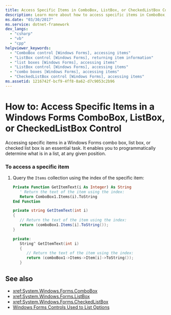 ```yaml
---
title: Access Specific Items in ComboBox, ListBox, or CheckedListBox Control
description: Learn more about how to access specific items in ComboBox, ListBox, or CheckedListBox control in Windows Forms.
ms.date: "03/30/2017"
ms.service: dotnet-framework
dev_langs:
  - "csharp"
  - "vb"
  - "cpp"
helpviewer_keywords:
  - "ComboBox control [Windows Forms], accessing items"
  - "ListBox control [Windows Forms], returning item information"
  - "list boxes [Windows Forms], accessing items"
  - "ListBox control [Windows Forms], accessing items"
  - "combo boxes [Windows Forms], accessing items"
  - "CheckedListBox control [Windows Forms], accessing items"
ms.assetid: 1216742f-bcf9-4ff8-8a62-d7c9053c2b96
---
```

# How to: Access Specific Items in a Windows Forms ComboBox, ListBox, or CheckedListBox Control

Accessing specific items in a Windows Forms combo box, list box, or checked list box is an essential task. It enables you to programmatically determine what is in a list, at any given position.

### To access a specific item

1. Query the `Items` collection using the index of the specific item:

    ```vb
    Private Function GetItemText(i As Integer) As String
       ' Return the text of the item using the index:
       Return ComboBox1.Items(i).ToString
    End Function
    ```

    ```csharp
    private string GetItemText(int i)
    {
       // Return the text of the item using the index:
       return (comboBox1.Items[i].ToString());
    }
    ```

    ```cpp
    private:
       String^ GetItemText(int i)
       {
          // Return the text of the item using the index:
          return (comboBox1->Items->Item[i]->ToString());
       }
    ```

## See also

- <xref:System.Windows.Forms.ComboBox>
- <xref:System.Windows.Forms.ListBox>
- <xref:System.Windows.Forms.CheckedListBox>
- [Windows Forms Controls Used to List Options](windows-forms-controls-used-to-list-options.md)
